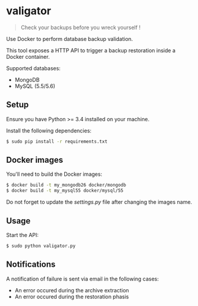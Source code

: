 # valigator

> Check your backups before you wreck yourself !

Use Docker to perform database backup validation.

This tool exposes a HTTP API to trigger a backup restoration inside a Docker container.

Supported databases:

* MongoDB
* MySQL (5.5/5.6)


## Setup

Ensure you have Python >= 3.4 installed on your machine.

Install the following dependencies:

```bash
$ sudo pip install -r requirements.txt
```

## Docker images

You'll need to build the Docker images:

```bash
$ docker build -t my_mongodb26 docker/mongodb
$ docker build -t my_mysql55 docker/mysql/55
```

Do not forget to update the *settings.py* file after changing the images name.

## Usage

Start the API:

```bash
$ sudo python valigator.py
```

## Notifications

A notification of failure is sent via email in the following cases:

* An error occured during the archive extraction
* An error occured during the restoration phasis

